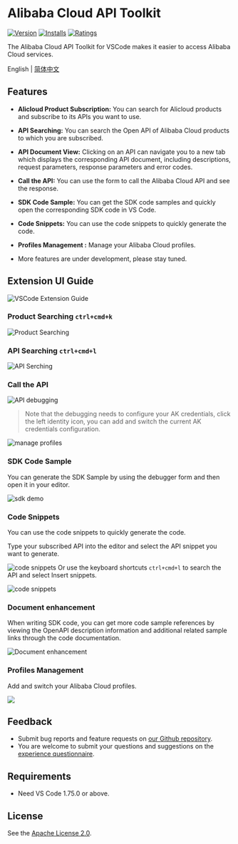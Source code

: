 # Alibaba Cloud API Toolkit

[![Version](https://img.shields.io/visual-studio-marketplace/v/alibabacloud-openapi.vscode-alicloud-api)](https://marketplace.visualstudio.com/items?itemName=alibabacloud-openapi.vscode-alicloud-api)
[![Installs](https://img.shields.io/visual-studio-marketplace/i/alibabacloud-openapi.vscode-alicloud-api)](https://marketplace.visualstudio.com/items?itemName=alibabacloud-openapi.vscode-alicloud-api)
[![Ratings](https://img.shields.io/visual-studio-marketplace/r/alibabacloud-openapi.vscode-alicloud-api)](https://marketplace.visualstudio.com/items?itemName=alibabacloud-openapi.vscode-alicloud-api)

The Alibaba Cloud API Toolkit for VSCode makes it easier to access Alibaba Cloud services.

English | [简体中文](./README.zh_CN.md)

## Features

- **Alicloud Product Subscription:** You can search for Alicloud products and subscribe to its APIs you want to use.

- **API Searching:** You can search the Open API of Alibaba Cloud products to which you are subscribed.

- **API Document View:** Clicking on an API can navigate you to a new tab which displays the corresponding API document,
  including descriptions, request parameters, response parameters and error codes.

- **Call the API:** You can use the form to call the Alibaba Cloud API and see the response.
- **SDK Code Sample:** You can get the SDK code samples and quickly open the corresponding SDK code in VS Code.

- **Code Snippets:** You can use the code snippets to quickly generate the code.

- **Profiles Management :** Manage your Alibaba Cloud profiles.

- More features are under development, please stay tuned.

## Extension UI Guide

![VSCode Extension Guide](https://gw.alicdn.com/imgextra/i4/O1CN01tkB2bT2AAFeiOYZm6_!!6000000008162-0-tps-2372-1594.jpg)

### Product Searching `ctrl+cmd+k`

![Product Searching](https://img.alicdn.com/imgextra/i1/O1CN01bcJ5DM1RpmnlOjDHK_!!6000000002161-0-tps-1202-798.jpg)

### API Searching `ctrl+cmd+l`

![API Serching](https://img.alicdn.com/imgextra/i4/O1CN01KCrc1a1vooTmC9a1h_!!6000000006220-0-tps-1986-542.jpg)

### Call the API

![API debugging](https://gw.alicdn.com/imgextra/i2/O1CN01fsuDBE1CLMJaBJj32_!!6000000000064-0-tps-3238-1920.jpg)

> Note that the debugging needs to configure your AK credentials, click the left identity icon, you can add and switch the current AK credentials configuration.

![manage profiles](https://gw.alicdn.com/imgextra/i2/O1CN01HzFhxH20gdVF4MIfq_!!6000000006879-0-tps-1938-378.jpg)

### SDK Code Sample

You can generate the SDK Sample by using the debugger form and then open it in your editor.

![sdk demo](https://img.alicdn.com/imgextra/i1/O1CN01C0vQDB29gTtW5erj4_!!6000000008097-0-tps-2638-1778.jpg)

### Code Snippets

You can use the code snippets to quickly generate the code.

Type your subscribed API into the editor and select the API snippet you want to generate.

![code snippets](https://img.alicdn.com/imgextra/i3/O1CN01iKQA6u1KWMiVttyH0_!!6000000001171-1-tps-915-442.gif)
Or use the keyboard shortcuts `ctrl+cmd+l` to search the API and select Insert snippets.

![code snippets](https://img.alicdn.com/imgextra/i3/O1CN01dmGwmX1ZyVHozyKx4_!!6000000003263-1-tps-842-468.gif)

### Document enhancement

When writing SDK code, you can get more code sample references by viewing the OpenAPI description information and additional related sample links through the code documentation.

![Document enhancement](https://img.alicdn.com/imgextra/i4/O1CN01jedn431D1Uk8MEhM3_!!6000000000156-0-tps-2562-654.jpg)

### Profiles Management

Add and switch your Alibaba Cloud profiles.

![](https://img.alicdn.com/imgextra/i1/O1CN01NN667S1skk7vLbhr1_!!6000000005805-0-tps-2912-1596.jpg)

## Feedback

- Submit bug reports and feature requests on [our Github repository](https://github.com/aliyun/alibabacloud-api-vscode-toolkit/issues).
- You are welcome to submit your questions and suggestions on the [experience questionnaire](https://g.alicdn.com/aes/tracker-survey-preview/0.0.13/survey.html?pid=fePxMy&id=3486).

## Requirements

- Need VS Code 1.75.0 or above.

## License

See the [Apache License 2.0](./LICENSE).
